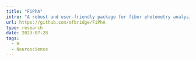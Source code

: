 ```yaml
---
title: "FiPhA"
intro: "A robust and user-friendly package for fiber photometry analysis. I helped open-source this project; I also [wrote a paper about it](/research/fipha-paper.html)."
url: https://github.com/mfbridge/FiPhA
type: research
date: 2023-07-28
tags:
  - R
  - Neuroscience
---
```

